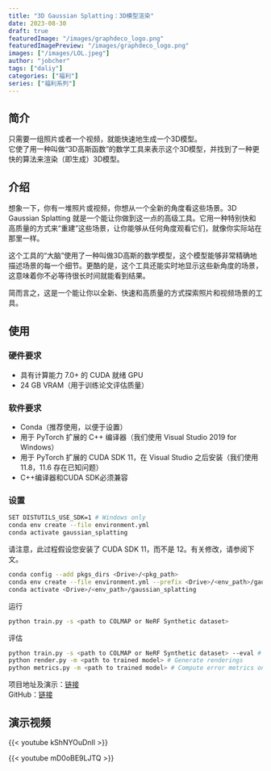```yaml
---
title: "3D Gaussian Splatting：3D模型渲染"
date: 2023-08-30
draft: true
featuredImage: "/images/graphdeco_logo.png"
featuredImagePreview: "/images/graphdeco_logo.png"
images: ["/images/LOL.jpeg"]
author: "jobcher"
tags: ["daliy"]
categories: ["福利"]
series: ["福利系列"]
---
```

## 简介
只需要一组照片或者一个视频，就能快速地生成一个3D模型。  
它使了用一种叫做“3D高斯函数”的数学工具来表示这个3D模型，并找到了一种更快的算法来渲染（即生成）3D模型。  

## 介绍
想象一下，你有一堆照片或视频，你想从一个全新的角度看这些场景。3D Gaussian Splatting 就是一个能让你做到这一点的高级工具。它用一种特别快和高质量的方式来“重建”这些场景，让你能够从任何角度观看它们，就像你实际站在那里一样。  
  
这个工具的“大脑”使用了一种叫做3D高斯的数学模型，这个模型能够非常精确地描述场景的每一个细节。更酷的是，这个工具还能实时地显示这些新角度的场景，这意味着你不必等待很长时间就能看到结果。  
  
简而言之，这是一个能让你以全新、快速和高质量的方式探索照片和视频场景的工具。  

## 使用
### 硬件要求
- 具有计算能力 7.0+ 的 CUDA 就绪 GPU
- 24 GB VRAM（用于训练论文评估质量）
### 软件要求
- Conda（推荐使用，以便于设置）
- 用于 PyTorch 扩展的 C++ 编译器（我们使用 Visual Studio 2019 for Windows）
- 用于 PyTorch 扩展的 CUDA SDK 11，在 Visual Studio 之后安装（我们使用 11.8，11.6 存在已知问题）
- C++编译器和CUDA SDK必须兼容
  
### 设置
```sh
SET DISTUTILS_USE_SDK=1 # Windows only
conda env create --file environment.yml
conda activate gaussian_splatting
```
请注意，此过程假设您安装了 CUDA SDK 11，而不是 12。有关修改，请参阅下文。
```sh
conda config --add pkgs_dirs <Drive>/<pkg_path>
conda env create --file environment.yml --prefix <Drive>/<env_path>/gaussian_splatting
conda activate <Drive>/<env_path>/gaussian_splatting
```
运行
```sh
python train.py -s <path to COLMAP or NeRF Synthetic dataset>
```
评估
```sh
python train.py -s <path to COLMAP or NeRF Synthetic dataset> --eval # Train with train/test split
python render.py -m <path to trained model> # Generate renderings
python metrics.py -m <path to trained model> # Compute error metrics on renderings
```

项目地址及演示：[链接](https://repo-sam.inria.fr/fungraph/3d-gaussian-splatting/)  
GitHub：[链接](https://github.com/graphdeco-inria/gaussian-splatting)  

## 演示视频
{{< youtube kShNYOuDnlI >}}  
  
  
{{< youtube mD0oBE9LJTQ >}}  